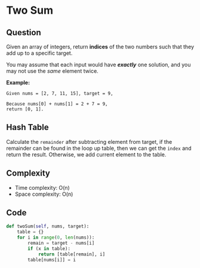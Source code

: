 # Two Sum

## Question

Given an array of integers, return **indices** of the two numbers such that they add up to a specific target.

You may assume that each input would have _**exactly**_ one solution, and you may not use the _same_ element twice.

**Example:**

```text
Given nums = [2, 7, 11, 15], target = 9,

Because nums[0] + nums[1] = 2 + 7 = 9,
return [0, 1].
```

## **Hash Table**

Calculate the `remainder` after subtracting element from target, if the remainder can be found in the loop up table, then we can get the `index` and return the result. Otherwise, we add current element to the table. 

## Complexity 

* Time complexity: O\(n\)
* Space complexity: O\(n\)

## Code

```python
def twoSum(self, nums, target):
    table = {}
    for i in range(0, len(nums)):
        remain = target - nums[i]
        if (x in table):
            return [table[remain], i]
        table[nums[i]] = i
```

